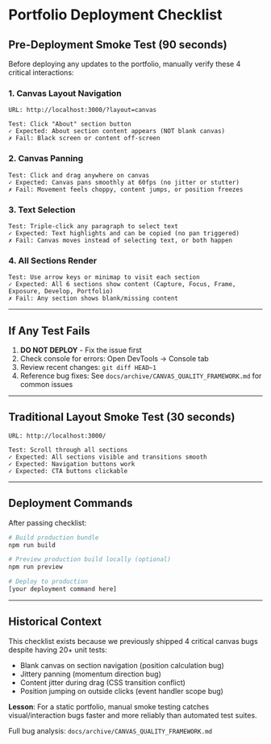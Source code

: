 # Portfolio Deployment Checklist

## Pre-Deployment Smoke Test (90 seconds)

Before deploying any updates to the portfolio, manually verify these 4 critical interactions:

### 1. Canvas Layout Navigation
```
URL: http://localhost:3000/?layout=canvas

Test: Click "About" section button
✓ Expected: About section content appears (NOT blank canvas)
✗ Fail: Black screen or content off-screen
```

### 2. Canvas Panning
```
Test: Click and drag anywhere on canvas
✓ Expected: Canvas pans smoothly at 60fps (no jitter or stutter)
✗ Fail: Movement feels choppy, content jumps, or position freezes
```

### 3. Text Selection
```
Test: Triple-click any paragraph to select text
✓ Expected: Text highlights and can be copied (no pan triggered)
✗ Fail: Canvas moves instead of selecting text, or both happen
```

### 4. All Sections Render
```
Test: Use arrow keys or minimap to visit each section
✓ Expected: All 6 sections show content (Capture, Focus, Frame, Exposure, Develop, Portfolio)
✗ Fail: Any section shows blank/missing content
```

---

## If Any Test Fails

1. **DO NOT DEPLOY** - Fix the issue first
2. Check console for errors: Open DevTools → Console tab
3. Review recent changes: `git diff HEAD~1`
4. Reference bug fixes: See `docs/archive/CANVAS_QUALITY_FRAMEWORK.md` for common issues

---

## Traditional Layout Smoke Test (30 seconds)

```
URL: http://localhost:3000/

Test: Scroll through all sections
✓ Expected: All sections visible and transitions smooth
✓ Expected: Navigation buttons work
✓ Expected: CTA buttons clickable
```

---

## Deployment Commands

After passing checklist:

```bash
# Build production bundle
npm run build

# Preview production build locally (optional)
npm run preview

# Deploy to production
[your deployment command here]
```

---

## Historical Context

This checklist exists because we previously shipped 4 critical canvas bugs despite having 20+ unit tests:
- Blank canvas on section navigation (position calculation bug)
- Jittery panning (momentum direction bug)
- Content jitter during drag (CSS transition conflict)
- Position jumping on outside clicks (event handler scope bug)

**Lesson**: For a static portfolio, manual smoke testing catches visual/interaction bugs faster and more reliably than automated test suites.

Full bug analysis: `docs/archive/CANVAS_QUALITY_FRAMEWORK.md`
